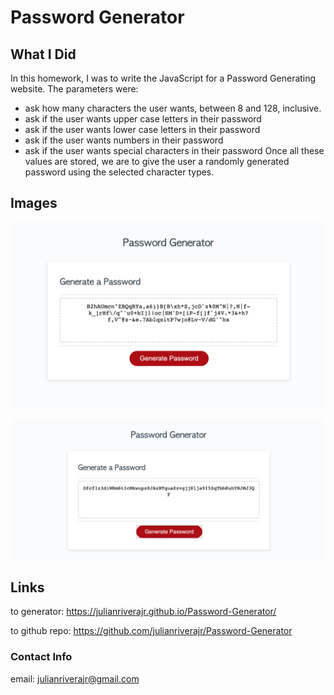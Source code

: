 # Password Generator

## What I Did

In this homework, I was to write the JavaScript for a Password Generating website. 
The parameters were:
* ask how many characters the user wants, between 8 and 128, inclusive.
* ask if the user wants upper case letters in their password
* ask if the user wants lower case letters in their password
* ask if the user wants numbers in their password
* ask if the user wants special characters in their password
Once all these values are stored, we are to give the user a randomly generated password using the selected character types. 

## Images
![password generator screenshot](./image/pass-gen-screenshot.png)

![password generator screenshot2](./image/passwordGenShotOther.png)

## Links

to generator:  https://julianriverajr.github.io/Password-Generator/

to github repo: https://github.com/julianriverajr/Password-Generator


### Contact Info
email: julianriverajr@gmail.com
